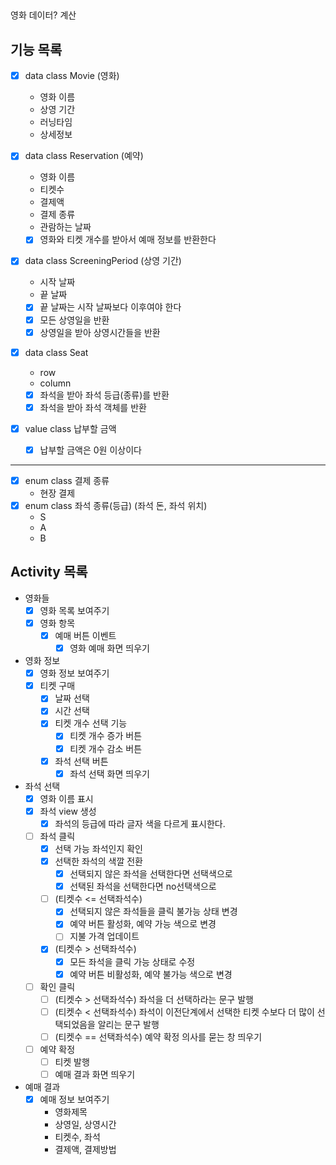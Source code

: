 ## 
영화 데이터?
계산

## 기능 목록
- [x] data class Movie (영화)
  - 영화 이름
  - 상영 기간
  - 러닝타임
  - 상세정보
  
- [x] data class Reservation (예약)
  - 영화 이름
  - 티켓수
  - 결제액
  - 결제 종류
  - 관람하는 날짜
  - [x] 영화와 티켓 개수를 받아서 예매 정보를 반환한다

- [x] data class ScreeningPeriod (상영 기간)
  - 시작 날짜
  - 끝 날짜
  - [x] 끝 날짜는 시작 날짜보다 이후여야 한다
  - [x] 모든 상영일을 반환
  - [x] 상영일을 받아 상영시간들을 반환
- [x] data class Seat
  - row
  - column
  - [x] 좌석을 받아 좌석 등급(종류)를 반환
  - [x] 좌석을 받아 좌석 객체를 반환

- [x] value class 납부할 금액
  - [x] 납부할 금액은 0원 이상이다

---

- [x] enum class 결제 종류
  - 현장 결제
- [x] enum class 좌석 종류(등급) (좌석 돈, 좌석 위치)
  - S 
  - A
  - B

## Activity 목록
- 영화들
  - [x] 영화 목록 보여주기
  - [x] 영화 항목
    - [x] 예매 버튼 이벤트
      - [x] 영화 예매 화면 띄우기
- 영화 정보
  - [x] 영화 정보 보여주기
  - [x] 티켓 구매
    - [x] 날짜 선택
    - [x] 시간 선택
    - [x] 티켓 개수 선택 기능 
      - [x] 티켓 개수 증가 버튼
      - [x] 티켓 개수 감소 버튼
    - [x] 좌석 선택 버튼 
      - [x] 좌석 선택 화면 띄우기
- 좌석 선택
  - [x] 영화 이름 표시 
  - [x] 좌석 view 생성
    - [x] 좌석의 등급에 따라 글자 색을 다르게 표시한다.
  - [ ] 좌석 클릭
    - [x] 선택 가능 좌석인지 확인 
    - [x] 선택한 좌석의 색깔 전환
      - [x] 선택되지 않은 좌석을 선택한다면 선택색으로
      - [x] 선택된 좌석을 선택한다면 no선택색으로
    - [ ] (티켓수 <= 선택좌석수) 
      - [x] 선택되지 않은 좌석들을 클릭 불가능 상태 변경
      - [x] 예약 버튼 활성화, 예약 가능 색으로 변경
      - [ ] 지불 가격 업데이트
    - [x] (티켓수 > 선택좌석수) 
      - [x] 모든 좌석을 클릭 가능 상태로 수정
      - [x] 예약 버튼 비활성화, 예약 불가능 색으로 변경
  - [ ] 확인 클릭
    - [ ] (티켓수 > 선택좌석수) 좌석을 더 선택하라는 문구 발행
    - [ ] (티켓수 < 선택좌석수) 좌석이 이전단계에서 선택한 티켓 수보다 더 많이 선택되었음을 알리는 문구 발행
    - [ ] (티켓수 == 선택좌석수) 예약 확정 의사를 묻는 창 띄우기
  - [ ] 예약 확정
    - [ ] 티켓 발행
    - [ ] 예매 결과 화면 띄우기
- 예매 결과
  - [x] 예매 정보 보여주기
    - 영화제목
    - 상영일, 상영시간
    - 티켓수, 좌석
    - 결제액, 결제방법 